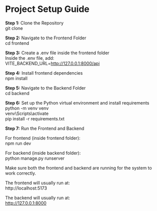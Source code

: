 # Project Setup Guide

**Step 1:** Clone the Repository  
git clone <repository-url>

**Step 2:** Navigate to the Frontend Folder  
cd frontend

**Step 3:** Create a .env file inside the frontend folder  
Inside the .env file, add:  
VITE_BACKEND_URL=http://127.0.0.1:8000/api

**Step 4:** Install frontend dependencies  
npm install

**Step 5:** Navigate to the Backend Folder  
cd backend

**Step 6:** Set up the Python virtual environment and install requirements  
python -m venv venv  
venv\Scripts\activate  
pip install -r requirements.txt

**Step 7:** Run the Frontend and Backend  

For frontend (inside frontend folder):  
npm run dev

For backend (inside backend folder):  
python manage.py runserver

Make sure both the frontend and backend are running for the system to work correctly.

The frontend will usually run at:  
http://localhost:5173

The backend will usually run at:  
http://127.0.0.1:8000
